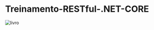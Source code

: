 # Treinamento-RESTful-.NET-CORE
![livro](https://raw.githubusercontent.com/WerterAllan/Treinamento-RESTful-.NET-CORE/master/img/building%20RESTful%20Web%20service%20with%20net%20core.jpg)
